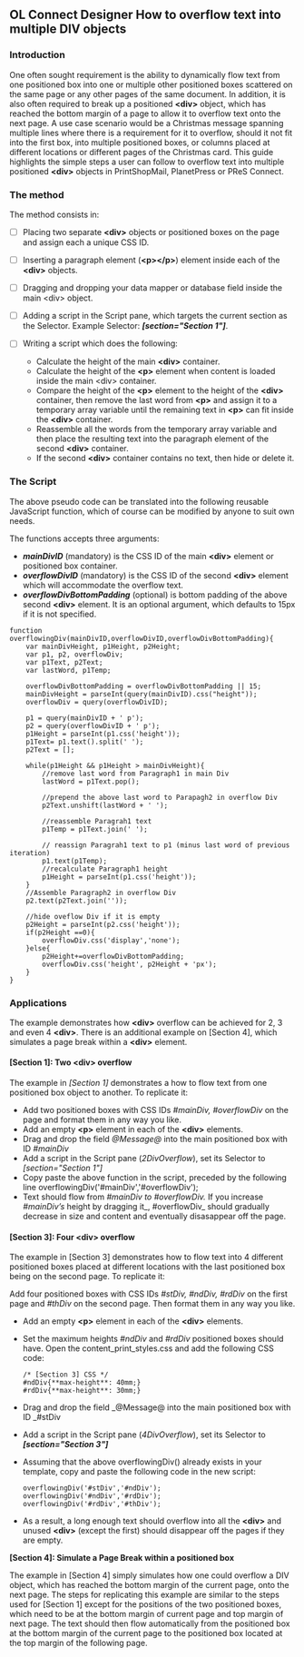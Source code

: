 
## OL Connect Designer How to overflow text into multiple DIV objects
### Introduction

One often sought requirement is the ability to dynamically flow text from one positioned box into one or multiple other positioned boxes scattered on the same page or any other pages of the same document. In addition, it is also often required to break up a positioned **&lt;div&gt;** object, which has reached the bottom margin of a page to allow it to overflow text onto the next page.
A use case scenario would be a Christmas message spanning multiple lines where there is a requirement for it to overflow, should it not fit into the first box, into multiple positioned boxes, or columns placed at different locations or different pages of the Christmas card.
This guide highlights the simple steps a user can follow to overflow text into multiple positioned **&lt;div&gt;** objects in PrintShopMail, PlanetPress or PReS Connect.

### The method

The method consists in:

 - [ ] Placing two separate **&lt;div&gt;** objects or positioned boxes on the page and assign each a unique CSS ID.
 - [ ] Inserting a  paragraph element (**&lt;p&gt;&lt;/p&gt;**) element inside each of the **&lt;div&gt;** objects.
 - [ ] Dragging and dropping your data mapper or database field inside the main &lt;div&gt; object.
 - [ ] Adding a script in the Script pane, which targets the current section as the Selector. Example Selector: ***[section="Section 1"]***.
 - [ ] Writing a script which does the following:
 
	 - Calculate the height of the main **&lt;div&gt;** container.
	 - Calculate the height of the **&lt;p&gt;** element when content is loaded inside the main &lt;div&gt; container.
	 -  Compare the height of the **&lt;p&gt;** element to the height of the **&lt;div&gt;** container, then remove the last word from **&lt;p&gt;** and assign it to a temporary array variable until the remaining text in **&lt;p&gt;** can fit inside the **&lt;div&gt;** container.
	 - Reassemble all the words from the temporary array variable and then place the resulting text into the paragraph element of the second **&lt;div&gt;** container.
	 - If the second **&lt;div&gt;**  container contains no text, then hide or delete it.

### The Script

The above pseudo code can be translated into the following reusable JavaScript function, which of course can be modified by anyone to suit own needs.

The functions accepts three arguments:

 - ***mainDivID*** (mandatory) is the CSS ID of the main **&lt;div&gt;** element or positioned box container.
- ***overflowDivID*** (mandatory) is the CSS ID of the second **&lt;div&gt;** element which will accommodate the overflow text.
- ***overflowDivBottomPadding*** (optional) is bottom padding of the above second **&lt;div&gt;** element. It is an optional argument, which defaults to 15px if it is not specified.

>
	function overflowingDiv(mainDivID,overflowDivID,overflowDivBottomPadding){
		var mainDivHeight, p1Height, p2Height;
		var p1, p2, overflowDiv;
		var p1Text, p2Text;
		var lastWord, p1Temp;

		overflowDivBottomPadding = overflowDivBottomPadding || 15;
		mainDivHeight = parseInt(query(mainDivID).css("height"));
		overflowDiv = query(overflowDivID);

		p1 = query(mainDivID + ' p');
		p2 = query(overflowDivID + ' p');
		p1Height = parseInt(p1.css('height'));
		p1Text= p1.text().split(' ');
		p2Text = [];

		while(p1Height && p1Height > mainDivHeight){
			//remove last word from Paragraph1 in main Div
			lastWord = p1Text.pop();

			//prepend the above last word to Parapagh2 in overflow Div
			p2Text.unshift(lastWord + ' ');

			//reassemble Paragrah1 text
			p1Temp = p1Text.join(' ');

			// reassign Paragrah1 text to p1 (minus last word of previous iteration)
			p1.text(p1Temp);
			//recalculate Paragraph1 height
			p1Height = parseInt(p1.css('height'));
		}
		//Assemble Paragraph2 in overflow Div
		p2.text(p2Text.join(''));

		//hide oveflow Div if it is empty
		p2Height = parseInt(p2.css('height'));
		if(p2Height ==0){
			overflowDiv.css('display','none');
		}else{
			p2Height+=overflowDivBottomPadding;
			overflowDiv.css('height', p2Height + 'px');
		}
	} 



### Applications

The example demonstrates how **&lt;div&gt;** overflow can be achieved for 2, 3 and even 4 **&lt;div&gt;**. There is an additional example on [Section 4], which simulates a page break within a **&lt;div&gt;** element.

#### [Section 1]: Two **&lt;div&gt;** overflow

The example in _[Section 1]_ demonstrates a how to flow text from one positioned box object to another. To replicate it:
- Add two positioned boxes with CSS IDs _#mainDiv, #overflowDiv_  on the page and format them in any way you like.
- Add an empty **&lt;p&gt;** element in each of the  **&lt;div&gt;**  elements.
- Drag and drop the field _@Message@_  into the main positioned box with ID _#mainDiv_
- Add a script in the Script pane (_2DivOverflow_), set its Selector to _[section="Section 1"]_
- Copy paste the above function in the script, preceded by the following line overflowingDiv('#mainDiv','#overflowDiv');
- Text should flow from _#mainDiv to #overflowDiv._ If you increase _#mainDiv’s_  height by dragging it_, #overflowDiv_ should gradually decrease in size and content and eventually disasappear off the page.


#### [Section 3]: Four **&lt;div&gt;** overflow

The example in [Section 3] demonstrates how to flow text into 4 different positioned boxes placed at different locations with the last positioned box being on the second page. To replicate it:

Add four positioned boxes with CSS IDs _#stDiv, #ndDiv, #rdDiv_  on the first page and _#thDiv_  on the second page.  Then  format them in any way you like.
- Add an empty **&lt;p&gt;**  element in each of the **&lt;div&gt;** elements.
- Set the maximum heights _#ndDiv_ and _#rdDiv_ positioned boxes should have. Open the content_print_styles.css  and add the following CSS code:

	> 
	  /* [Section 3] CSS */
	  #ndDiv{**max-height**: 40mm;}
	  #rdDiv{**max-height**: 30mm;}

- Drag and drop the field _@Message@  into the main positioned box with ID _#stDiv
- Add a script in the Script pane (_4DivOverflow_), set its Selector to ***[section="Section 3"]***
- Assuming that the above overflowingDiv() already exists in your template, copy and paste the following code in the new script:

	> 
	  overflowingDiv('#stDiv','#ndDiv');
	  overflowingDiv('#ndDiv','#rdDiv');
	  overflowingDiv('#rdDiv','#thDiv');
- As a result, a long enough text should overflow into all the **&lt;div&gt;** and unused **&lt;div&gt;** (except the first) should disappear off the pages if they are empty.

**[Section 4]: Simulate a Page Break within a positioned box**

The example in [Section 4] simply simulates how one could overflow a DIV object, which has reached the bottom margin of the current page, onto the next page.
The steps for replicating this example are similar to the steps used for [Section 1] except for the positions of the two positioned boxes, which need to be at the bottom margin of current page and top margin of next page.
The text should then flow automatically from the positioned box at the bottom margin of the current page to the positioned box located at the top margin of the following page.




